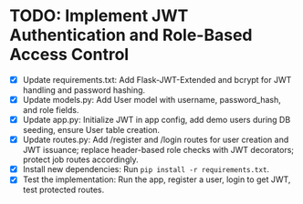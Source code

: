 # TODO: Implement JWT Authentication and Role-Based Access Control

- [x] Update requirements.txt: Add Flask-JWT-Extended and bcrypt for JWT handling and password hashing.
- [x] Update models.py: Add User model with username, password_hash, and role fields.
- [x] Update app.py: Initialize JWT in app config, add demo users during DB seeding, ensure User table creation.
- [x] Update routes.py: Add /register and /login routes for user creation and JWT issuance; replace header-based role checks with JWT decorators; protect job routes accordingly.
- [x] Install new dependencies: Run `pip install -r requirements.txt`.
- [x] Test the implementation: Run the app, register a user, login to get JWT, test protected routes.
